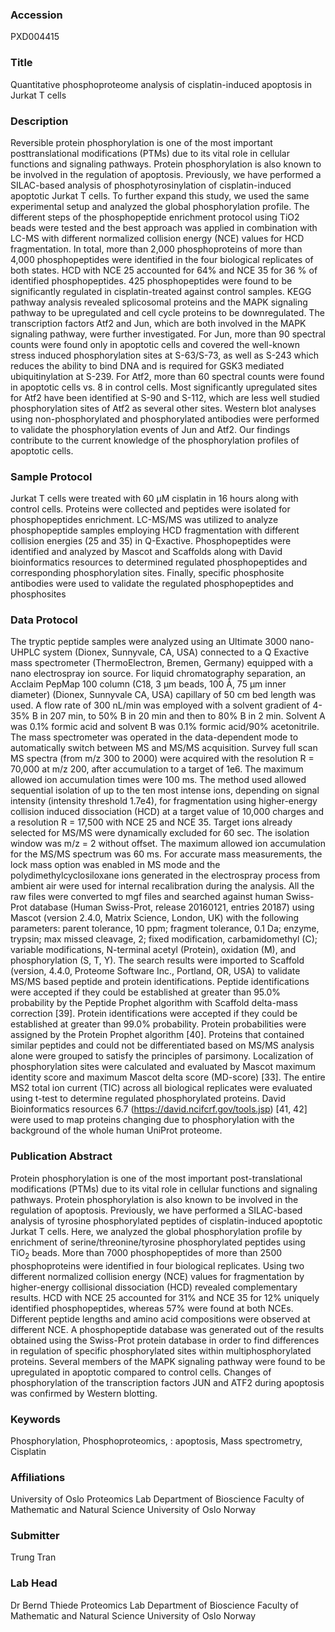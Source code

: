 ### Accession
PXD004415

### Title
Quantitative phosphoproteome analysis of cisplatin-induced apoptosis in Jurkat T cells

### Description
Reversible protein phosphorylation is one of the most important posttranslational modifications (PTMs) due to its vital role in cellular functions and signaling pathways. Protein phosphorylation is also known to be involved in the regulation of apoptosis. Previously, we have performed a SILAC-based analysis of phosphotyrosinylation of cisplatin-induced apoptotic Jurkat T cells. To further expand this study, we used the same experimental setup and analyzed the global phosphorylation profile. The different steps of the phosphopeptide enrichment protocol using TiO2 beads were tested and the best approach was applied in combination with LC-MS with different normalized collision energy (NCE) values for HCD fragmentation. In total, more than 2,000 phosphoproteins of more than 4,000 phosphopeptides were identified in the four biological replicates of both states. HCD with NCE 25 accounted for 64% and NCE 35 for 36 % of identified phosphopeptides. 425 phosphopeptides were found to be significantly regulated in cisplatin-treated against control samples. KEGG pathway analysis revealed splicosomal proteins and the MAPK signaling pathway to be upregulated and cell cycle proteins to be downregulated. The transcription factors Atf2 and Jun, which are both involved in the MAPK signaling pathway, were further investigated. For Jun, more than 90 spectral counts were found only in apoptotic cells and covered the well-known stress induced phosphorylation sites at S-63/S-73, as well as S-243 which reduces the ability to bind DNA and is required for GSK3 mediated ubiquitinylation at S-239. For Atf2, more than 60 spectral counts were found in apoptotic cells vs. 8 in control cells. Most significantly upregulated sites for Atf2 have been identified at S-90 and S-112, which are less well studied phosphorylation sites of Atf2 as several other sites. Western blot analyses using non-phosphorylated and phosphorylated antibodies were performed to validate the phosphorylation events of Jun and Atf2. Our findings contribute to the current knowledge of the phosphorylation profiles of apoptotic cells.

### Sample Protocol
Jurkat T cells were treated with 60 μM cisplatin in 16 hours along with control cells. Proteins were collected and peptides were isolated for phosphopeptides enrichment.  LC-MS/MS was utilized to analyze phosphopeptide samples employing HCD fragmentation with different collision energies (25 and 35) in Q-Exactive.  Phosphopeptides were identified and analyzed by Mascot and Scaffolds along with David bioinformatics resources to determined regulated phosphopeptides and corresponding phosphorylation sites.  Finally, specific phosphosite antibodies were used to validate the regulated phosphopeptides and phosphosites

### Data Protocol
The tryptic peptide samples were analyzed using an Ultimate 3000 nano-UHPLC system (Dionex, Sunnyvale, CA, USA) connected to a Q Exactive mass spectrometer (ThermoElectron, Bremen, Germany) equipped with a nano electrospray ion source. For liquid chromatography separation, an Acclaim PepMap 100 column (C18, 3 µm beads, 100 Å, 75 μm inner diameter) (Dionex, Sunnyvale CA, USA) capillary of 50 cm bed length was used. A flow rate of 300 nL/min was employed with a solvent gradient of 4-35% B in 207 min, to 50% B in 20 min and then to 80% B in 2 min. Solvent A was 0.1% formic acid and solvent B was 0.1% formic acid/90% acetonitrile. The mass spectrometer was operated in the data-dependent mode to automatically switch between MS and MS/MS acquisition. Survey full scan MS spectra (from m/z 300 to 2000) were acquired with the resolution R = 70,000 at m/z 200, after accumulation to a target of 1e6. The maximum allowed ion accumulation times were 100 ms. The method used allowed sequential isolation of up to the ten most intense ions, depending on signal intensity (intensity threshold 1.7e4), for fragmentation using higher-energy collision induced dissociation (HCD) at a target value of 10,000 charges and a resolution R = 17,500 with NCE 25 and NCE 35. Target ions already selected for MS/MS were dynamically excluded for 60 sec. The isolation window was m/z = 2 without offset. The maximum allowed ion accumulation for the MS/MS spectrum was 60 ms. For accurate mass measurements, the lock mass option was enabled in MS mode and the polydimethylcyclosiloxane ions generated in the electrospray process from ambient air were used for internal recalibration during the analysis.  All the raw files were converted to mgf files and searched against human Swiss-Prot database (Human Swiss-Prot, release 20160121, entries 20187) using Mascot (version 2.4.0, Matrix Science, London, UK) with the following parameters: parent tolerance, 10 ppm; fragment tolerance, 0.1 Da; enzyme, trypsin; max missed cleavage, 2; fixed modification, carbamidomethyl (C); variable modifications, N-terminal acetyl (Protein), oxidation (M), and phosphorylation (S, T, Y). The search results were imported to Scaffold (version, 4.4.0, Proteome Software Inc., Portland, OR, USA) to validate MS/MS based peptide and protein identifications. Peptide identifications were accepted if they could be established at greater than 95.0% probability by the Peptide Prophet algorithm with Scaffold delta-mass correction [39]. Protein identifications were accepted if they could be established at greater than 99.0% probability. Protein probabilities were assigned by the Protein Prophet algorithm [40]. Proteins that contained similar peptides and could not be differentiated based on MS/MS analysis alone were grouped to satisfy the principles of parsimony. Localization of phosphorylation sites were calculated and evaluated by Mascot maximum identity score and maximum Mascot delta score (MD-score) [33]. The entire MS2 total ion current (TIC) across all biological replicates were evaluated using t-test to determine regulated phosphorylated proteins.  David Bioinformatics resources 6.7 (https://david.ncifcrf.gov/tools.jsp) [41, 42] were used to map proteins changing due to phosphorylation with the background of the whole human UniProt proteome.

### Publication Abstract
Protein phosphorylation is one of the most important post-translational modifications (PTMs) due to its vital role in cellular functions and signaling pathways. Protein phosphorylation is also known to be involved in the regulation of apoptosis. Previously, we have performed a SILAC-based analysis of tyrosine phosphorylated peptides of cisplatin-induced apoptotic Jurkat T cells. Here, we analyzed the global phosphorylation profile by enrichment of serine/threonine/tyrosine phosphorylated peptides using TiO<sub>2</sub> beads. More than 7000 phosphopeptides of more than 2500 phosphoproteins were identified in four biological replicates. Using two different normalized collision energy (NCE) values for fragmentation by higher-energy collisional dissociation (HCD) revealed complementary results. HCD with NCE 25 accounted for 31% and NCE 35 for 12% uniquely identified phosphopeptides, whereas 57% were found at both NCEs. Different peptide lengths and amino acid compositions were observed at different NCE. A phosphopeptide database was generated out of the results obtained using the Swiss-Prot protein database in order to find differences in regulation of specific phosphorylated sites within multiphosphorylated proteins. Several members of the MAPK signaling pathway were found to be upregulated in apoptotic compared to control cells. Changes of phosphorylation of the transcription factors JUN and ATF2 during apoptosis was confirmed by Western blotting.

### Keywords
Phosphorylation, Phosphoproteomics, : apoptosis, Mass spectrometry, Cisplatin

### Affiliations
University of Oslo
Proteomics Lab Department of Bioscience Faculty of Mathematic and Natural Science University of Oslo Norway

### Submitter
Trung Tran

### Lab Head
Dr Bernd Thiede
Proteomics Lab Department of Bioscience Faculty of Mathematic and Natural Science University of Oslo Norway


